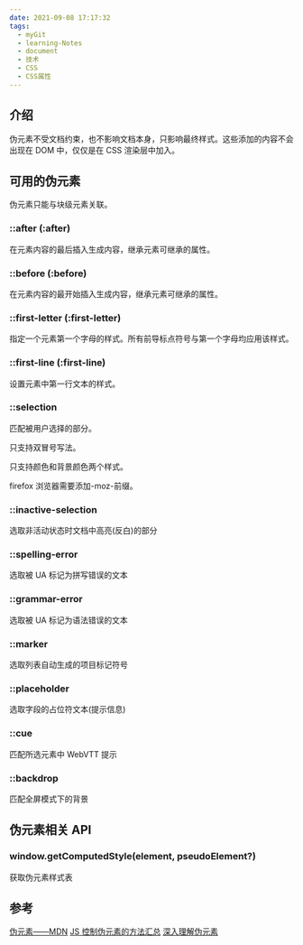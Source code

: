 ```yaml
---
date: 2021-09-08 17:17:32
tags:
  - myGit
  - learning-Notes
  - document
  - 技术
  - CSS
  - CSS属性
---
```


## 介绍

伪元素不受文档约束，也不影响文档本身，只影响最终样式。这些添加的内容不会出现在 DOM 中，仅仅是在 CSS 渲染层中加入。

## 可用的伪元素

伪元素只能与块级元素关联。

### ::after (:after)

在元素内容的最后插入生成内容，继承元素可继承的属性。

### ::before (:before)

在元素内容的最开始插入生成内容，继承元素可继承的属性。

### ::first-letter (:first-letter)

指定一个元素第一个字母的样式。所有前导标点符号与第一个字母均应用该样式。

### ::first-line (:first-line)

设置元素中第一行文本的样式。

### ::selection

匹配被用户选择的部分。

只支持双冒号写法。

只支持颜色和背景颜色两个样式。

firefox 浏览器需要添加-moz-前缀。

### ::inactive-selection

选取非活动状态时文档中高亮(反白)的部分

### ::spelling-error

选取被 UA 标记为拼写错误的文本

### ::grammar-error

选取被 UA 标记为语法错误的文本

### ::marker

选取列表自动生成的项目标记符号

### ::placeholder

选取字段的占位符文本(提示信息)

### ::cue

匹配所选元素中 WebVTT 提示

### ::backdrop

匹配全屏模式下的背景

## 伪元素相关 API

### window.getComputedStyle(element, pseudoElement?)

获取伪元素样式表

## 参考

[伪元素——MDN](https://developer.mozilla.org/zh-CN/docs/Web/CSS/Pseudo-elements)
[JS 控制伪元素的方法汇总](https://www.jb51.net/article/81984.htm)
[深入理解伪元素](https://www.cnblogs.com/xiaohuochai/p/5021121.html)
